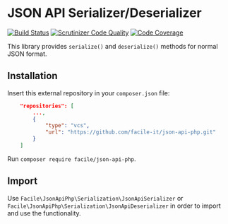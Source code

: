JSON API Serializer/Deserializer
===============
[![Build Status](https://travis-ci.com/facile-it/json-api-php.svg?branch=master)](https://travis-ci.com/facile-it/json-api-php)
[![Scrutinizer Code Quality](https://scrutinizer-ci.com/g/facile-it/json-api-php/badges/quality-score.png?b=master)](https://scrutinizer-ci.com/g/facile-it/json-api-php/?branch=master)
[![Code Coverage](https://scrutinizer-ci.com/g/facile-it/json-api-php/badges/coverage.png?b=master)](https://scrutinizer-ci.com/g/facile-it/json-api-php/?branch=master)

This library provides `serialize()` and `deserialize()` methods for normal JSON format.

Installation
----
Insert this external repository in your `composer.json` file:
```json
    "repositories": [
        ...,
        {
            "type": "vcs",
            "url": "https://github.com/facile-it/json-api-php.git"
        }
    ]
```
Run `composer require facile/json-api-php`.

Import
----
Use `Facile\JsonApiPhp\Serialization\JsonApiSerializer` or `Facile\JsonApiPhp\Serialization\JsonApiDeserializer` in order to import and use the functionality.
